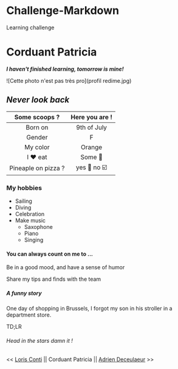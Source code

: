 # Challenge-Markdown
Learning challenge
# Corduant Patricia

***I haven't finished learning, tomorrow is mine!***


![Cette photo n'est pas très pro](profil redime.jpg)


## *Never look back* ##


Some scoops ?  |  Here you are ! 
:-----: | :----: 
Born on | 9th of July 
Gender  | F
My color | Orange
I ❤️ eat|Some  🍣
Pineaple on pizza ? | yes  🔲 no ☑️

### My hobbies

- Sailing
- Diving
- Celebration
- Make music
    - Saxophone
    - Piano
    - Singing



#### You can always count on me to ...

Be in a good mood, and have a sense of humor

Share my tips and finds with the team



##### A funny story


One day of shopping in Brussels, I forgot my son in his stroller in a department store.

TD;LR
###### Head in the stars damn it !


<< [Loris Conti](https://shinyami.github.io/Challenge-Markdown/) || Corduant Patricia || [Adrien Deceulaeur](https://deceulaeradrien.github.io/challenge-markdown/) >>





















